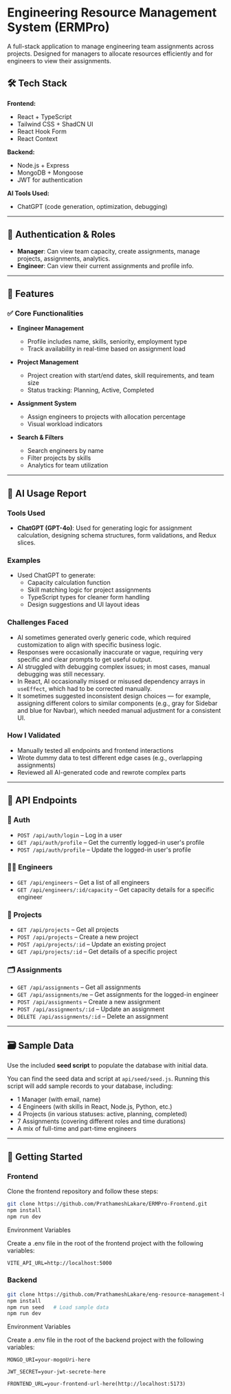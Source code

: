# Engineering Resource Management System (ERMPro)

A full-stack application to manage engineering team assignments across projects. Designed for managers to allocate resources efficiently and for engineers to view their assignments.

## 🛠 Tech Stack

**Frontend:**

- React + TypeScript
- Tailwind CSS + ShadCN UI
- React Hook Form
- React Context

**Backend:**

- Node.js + Express
- MongoDB + Mongoose
- JWT for authentication

**AI Tools Used:**

- ChatGPT (code generation, optimization, debugging)

---

## 🔐 Authentication & Roles

- **Manager**: Can view team capacity, create assignments, manage projects, assignments, analytics.
- **Engineer**: Can view their current assignments and profile info.

---

## 📁 Features

### ✅ Core Functionalities

- **Engineer Management**

  - Profile includes name, skills, seniority, employment type
  - Track availability in real-time based on assignment load

- **Project Management**

  - Project creation with start/end dates, skill requirements, and team size
  - Status tracking: Planning, Active, Completed

- **Assignment System**

  - Assign engineers to projects with allocation percentage
  - Visual workload indicators

- **Search & Filters**
  - Search engineers by name
  - Filter projects by skills
  - Analytics for team utilization

---

## 🧠 AI Usage Report

### Tools Used

- **ChatGPT (GPT-4o)**: Used for generating logic for assignment calculation, designing schema structures, form validations, and Redux slices.

### Examples

- Used ChatGPT to generate:
  - Capacity calculation function
  - Skill matching logic for project assignments
  - TypeScript types for cleaner form handling
  - Design suggestions and UI layout ideas

### Challenges Faced

- AI sometimes generated overly generic code, which required customization to align with specific business logic.
- Responses were occasionally inaccurate or vague, requiring very specific and clear prompts to get useful output.
- AI struggled with debugging complex issues; in most cases, manual debugging was still necessary.
- In React, AI occasionally missed or misused dependency arrays in `useEffect`, which had to be corrected manually.
- It sometimes suggested inconsistent design choices — for example, assigning different colors to similar components (e.g., gray for Sidebar and blue for Navbar), which needed manual adjustment for a consistent UI.

### How I Validated

- Manually tested all endpoints and frontend interactions
- Wrote dummy data to test different edge cases (e.g., overlapping assignments)
- Reviewed all AI-generated code and rewrote complex parts

---

## 🔄 API Endpoints

### 🔐 Auth

- `POST /api/auth/login` – Log in a user
- `GET /api/auth/profile` – Get the currently logged-in user's profile
- `POST /api/auth/profile` – Update the logged-in user's profile

### 👩‍💻 Engineers

- `GET /api/engineers` – Get a list of all engineers
- `GET /api/engineers/:id/capacity` – Get capacity details for a specific engineer

### 📁 Projects

- `GET /api/projects` – Get all projects
- `POST /api/projects` – Create a new project
- `POST /api/projects/:id` – Update an existing project
- `GET /api/projects/:id` – Get details of a specific project

### 🗂️ Assignments

- `GET /api/assignments` – Get all assignments
- `GET /api/assignments/me` – Get assignments for the logged-in engineer
- `POST /api/assignments` – Create a new assignment
- `POST /api/assignments/:id` – Update an assignment
- `DELETE /api/assignments/:id` – Delete an assignment

---

## 🗃 Sample Data

Use the included **seed script** to populate the database with initial data.

You can find the seed data and script at `api/seed/seed.js`. Running this script will add sample records to your database, including:

- 1 Manager (with email, name)
- 4 Engineers (with skills in React, Node.js, Python, etc.)
- 4 Projects (in various statuses: active, planning, completed)
- 7 Assignments (covering different roles and time durations)
- A mix of full-time and part-time engineers

---

## 🚀 Getting Started

### Frontend

Clone the frontend repository and follow these steps:

```bash
git clone https://github.com/PrathameshLakare/ERMPro-Frontend.git
npm install
npm run dev
```

Environment Variables

Create a .env file in the root of the frontend project with the following variables:

```
VITE_API_URL=http://localhost:5000

```

### Backend

```bash
git clone https://github.com/PrathameshLakare/eng-resource-management-backend.git
npm install
npm run seed   # Load sample data
npm run dev
```

Environment Variables

Create a .env file in the root of the backend project with the following variables:

```
MONGO_URI=your-mogoUri-here

JWT_SECRET=your-jwt-secrete-here

FRONTEND_URL=your-frontend-url-here(http://localhost:5173)

```
